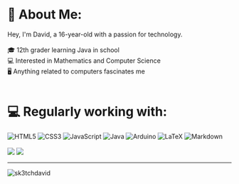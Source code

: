 # 💫 About Me:
Hey, I'm David, a 16-year-old with a passion for technology.<br><br>🎓 12th grader learning Java in school<br>💻 Interested in Mathematics and Computer Science<br>🖥️ Anything related to computers fascinates me
<br />
<br />
# 💻 Regularly working with:
![HTML5](https://img.shields.io/badge/html5-%23E34F26.svg?style=for-the-badge&logo=html5&logoColor=white) ![CSS3](https://img.shields.io/badge/css3-%231572B6.svg?style=for-the-badge&logo=css3&logoColor=white) ![JavaScript](https://img.shields.io/badge/javascript-%23323330.svg?style=for-the-badge&logo=javascript&logoColor=%23F7DF1E) ![Java](https://img.shields.io/badge/java-%23ED8B00.svg?style=for-the-badge&logo=openjdk&logoColor=white) <!-- ![AWS](https://img.shields.io/badge/AWS-%23FF9900.svg?style=for-the-badge&logo=amazon-aws&logoColor=white) --> ![Arduino](https://img.shields.io/badge/-Arduino-00979D?style=for-the-badge&logo=Arduino&logoColor=white) <!-- ![Raspberry Pi](https://img.shields.io/badge/-RaspberryPi-C51A4A?style=for-the-badge&logo=Raspberry-Pi) --> ![LaTeX](https://img.shields.io/badge/latex-%23008080.svg?style=for-the-badge&logo=latex&logoColor=white) ![Markdown](https://img.shields.io/badge/markdown-%23000000.svg?style=for-the-badge&logo=markdown&logoColor=white)
<br /><br />
![](http://github-profile-summary-cards.vercel.app/api/cards/most-commit-language?username=sk3tchdavid&theme=github_dark)
![](http://github-profile-summary-cards.vercel.app/api/cards/productive-time?username=sk3tchdavid&theme=github_dark&utcOffset=2) 
<!-- ![](http://github-profile-summary-cards.vercel.app/api/cards/profile-details?username=sk3tchdavid&theme=github_dark) -->

---
<p align="left"> <img src="https://komarev.com/ghpvc/?username=sk3tchdavid&label=Profile%20views&color=800080&style=flat" alt="sk3tchdavid" /> </p>
